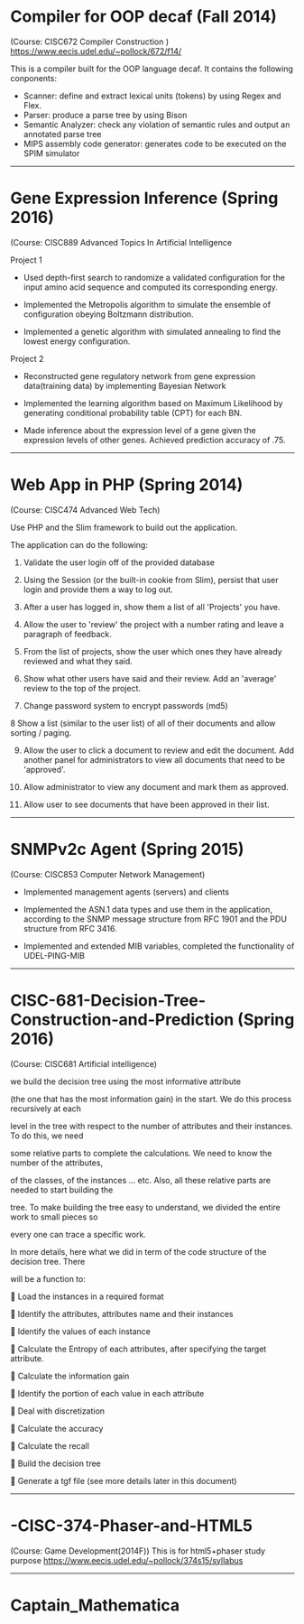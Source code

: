 # Compiler for OOP decaf (Fall 2014)
(Course: CISC672 Compiler Construction )
https://www.eecis.udel.edu/~pollock/672/f14/

This is a compiler built for the OOP language decaf. It contains the following conponents:

- Scanner: define and extract lexical units (tokens) by using Regex and Flex.
- Parser: produce a parse tree by using Bison
- Semantic Analyzer: check any violation of semantic rules and output an annotated parse tree
- MIPS assembly code generator: generates code to be executed on the SPIM simulator


-------------------------------------------------------------------------------------------------------------------------
# Gene Expression Inference (Spring 2016)
(Course: CISC889 Advanced Topics In Artificial Intelligence

Project 1
 
- Used depth-first search to randomize a validated configuration for the input amino acid sequence and computed its corresponding energy.
 
- Implemented the Metropolis algorithm to simulate the ensemble of configuration obeying Boltzmann distribution.
 
- Implemented a genetic algorithm with simulated annealing to find the lowest energy configuration.
 
Project 2
 
- Reconstructed gene regulatory network from gene expression data(training data) by implementing Bayesian Network
 
- Implemented the learning algorithm based on Maximum Likelihood by generating conditional probability table (CPT) for each BN.
 
- Made inference about the expression level of a gene given the expression levels of other genes. Achieved prediction accuracy of .75.

-------------------------------------------------------------------------------------------------------------------------
# Web App in PHP (Spring 2014)
(Course: CISC474 Advanced Web Tech)

Use PHP and the Slim framework to build out the application. 

The application can do the following:

1. Validate the user login off of the provided database

2. Using the Session (or the built-in cookie from Slim), persist that user login and provide them a way to log out.

3. After a user has logged in, show them a list of all 'Projects' you have.

4. Allow the user to 'review' the project with a number rating and leave a paragraph of feedback.

5. From the list of projects, show the user which ones they have already reviewed and what they said.

6. Show what other users have said and their review. Add an 'average' review to the top of the project.

7. Change password system to encrypt passwords (md5)

8 Show a list (similar to the user list) of all of their documents and allow sorting / paging.

9. Allow the user to click a document to review and edit the document.
Add another panel for administrators to view all documents that need to be 'approved'.

10. Allow administrator to view any document and mark them as approved.

11. Allow user to see documents that have been approved in their list.

-------------------------------------------------------------------------------------------------------------------------
# SNMPv2c Agent (Spring 2015)
(Course: CISC853 Computer Network Management)

- Implemented management agents (servers) and clients

- Implemented the ASN.1 data types and use them in the application, according to the SNMP message structure from RFC 1901 and the PDU structure from RFC 3416. 

- Implemented and extended MIB variables,  completed the functionality of UDEL-PING-MIB

-------------------------------------------------------------------------------------------------------------------------
# CISC-681-Decision-Tree-Construction-and-Prediction (Spring 2016)
(Course: CISC681 Artificial intelligence)

we build the decision tree using the most informative attribute

(the one that has the most information gain) in the start. We do this process recursively at each

level in the tree with respect to the number of attributes and their instances. To do this, we need

some relative parts to complete the calculations. We need to know the number of the attributes,

of the classes, of the instances … etc. Also, all these relative parts are needed to start building the

tree. To make building the tree easy to understand, we divided the entire work to small pieces so

every one can trace a specific work.

In more details, here what we did in term of the code structure of the decision tree. There

will be a function to:

 Load the instances in a required format

 Identify the attributes, attributes name and their instances

 Identify the values of each instance

 Calculate the Entropy of each attributes, after specifying the target attribute.

 Calculate the information gain

 Identify the portion of each value in each attribute

 Deal with discretization

 Calculate the accuracy

 Calculate the recall

 Build the decision tree

 Generate a tgf file (see more details later in this document)

-------------------------------------------------------------------------------------------------------------------------
# -CISC-374-Phaser-and-HTML5
(Course: Game Development(2014F)) This is for html5+phaser study purpose 
https://www.eecis.udel.edu/~pollock/374s15/syllabus


-------------------------------------------------------------------------------------------------------------------------
# Captain_Mathematica

